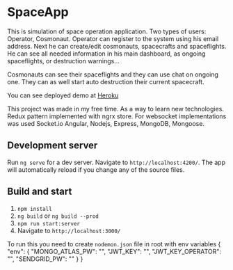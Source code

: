 # SpaceApp

This is simulation of space operation application. 
Two types of users: Operator, Cosmonaut.
Operator can register to the system using his email address. Next he can create/edit cosmonauts, spacecrafts and spaceflights.
He can see all needed information in his main dashboard, as ongoing spaceflights, or destruction warnings...

Cosmonauts can see their spaceflights and they can use chat on ongoing one. They can as well start auto destruction their current spacecraft.

You can see deployed demo at [Heroku](https://space-app-backend.herokuapp.com/)

This project was made in my free time. As a way to learn new technologies.
Redux pattern implemented with ngrx store. For websocket implementations was used Socket.io
Angular, Nodejs, Express, MongoDB, Mongoose.

## Development server

Run `ng serve` for a dev server. Navigate to `http://localhost:4200/`. The app will automatically reload if you change any of the source files.

## Build and start

1. `npm install`
2. `ng build` or `ng build --prod`
3. `npm run start:server`
4. Navigate to `http://localhost:3000/`

To run this you need to create `nodemon.json` file in root with env variables
{
  "env": {
    "MONGO_ATLAS_PW": "",
    "JWT_KEY": "",
    "JWT_KEY_OPERATOR": "",
    "SENDGRID_PW": ""
  }
}
